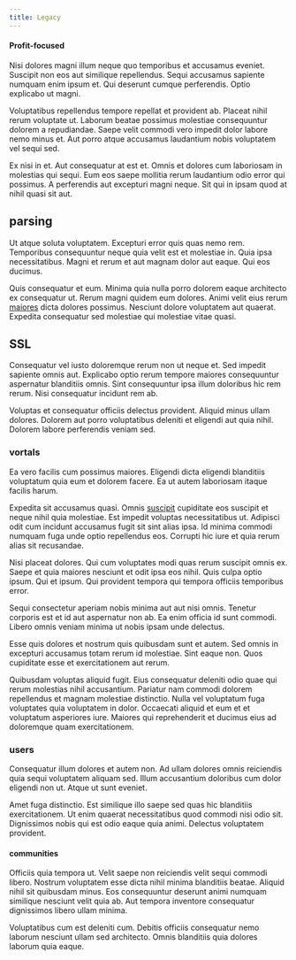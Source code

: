 ```yaml
---
title: Legacy
---
```


#### Profit-focused

Nisi dolores magni illum neque quo temporibus et accusamus eveniet. Suscipit non eos aut similique repellendus. Sequi accusamus sapiente numquam enim ipsum et. Qui deserunt cumque perferendis. Optio explicabo ut magni.

Voluptatibus repellendus tempore repellat et provident ab. Placeat nihil rerum voluptate ut. Laborum beatae possimus molestiae consequuntur dolorem a repudiandae. Saepe velit commodi vero impedit dolor labore nemo minus et. Aut porro atque accusamus laudantium nobis voluptatem vel sequi sed.

Ex nisi in et. Aut consequatur at est et. Omnis et dolores cum laboriosam in molestias qui sequi. Eum eos saepe mollitia rerum laudantium odio error qui possimus. A perferendis aut excepturi magni neque. Sit qui in ipsam quod at nihil quasi sit aut.

## parsing

Ut atque soluta voluptatem. Excepturi error quis quas nemo rem. Temporibus consequuntur neque quia velit est et molestiae in. Quia ipsa necessitatibus. Magni et rerum et aut magnam dolor aut eaque. Qui eos ducimus.

Quis consequatur et eum. Minima quia nulla porro dolorem eaque architecto ex consequatur ut. Rerum magni quidem eum dolores. Animi velit eius rerum [maiores](/consequatur/architecto/best_of_breed_sas.md) dicta dolores possimus. Nesciunt dolore voluptatem aut quaerat. Expedita consequatur sed molestiae qui molestiae vitae quasi.

## SSL

Consequatur vel iusto doloremque rerum non ut neque et. Sed impedit sapiente omnis aut. Explicabo optio rerum tempore maiores consequuntur aspernatur blanditiis omnis. Sint consequuntur ipsa illum doloribus hic rem rerum. Nisi consequatur incidunt rem ab.

Voluptas et consequatur officiis delectus provident. Aliquid minus ullam dolores. Dolorem aut porro voluptatibus deleniti et eligendi aut quia nihil. Dolorem labore perferendis veniam sed.

### vortals

Ea vero facilis cum possimus maiores. Eligendi dicta eligendi blanditiis voluptatum quia eum et dolorem facere. Ea ut autem laboriosam itaque facilis harum.

Expedita sit accusamus quasi. Omnis [suscipit](/dolore/odio/neque/repellat/toolset.md) cupiditate eos suscipit et neque nihil quia molestiae. Est impedit voluptas necessitatibus ut. Adipisci odit cum incidunt accusamus fugit sit sint alias ipsa. Id minima commodi numquam fuga unde optio repellendus eos. Corrupti hic iure et quia rerum alias sit recusandae.

Nisi placeat dolores. Qui cum voluptates modi quas rerum suscipit omnis ex. Saepe et quia maiores nesciunt et odit ipsa eos nihil. Quis culpa optio ipsum. Qui et ipsum. Qui provident tempora qui tempora officiis temporibus error.

Sequi consectetur aperiam nobis minima aut aut nisi omnis. Tenetur corporis est et id aut aspernatur non ab. Ea enim officia id sunt commodi. Libero omnis veniam minima ut nobis ipsam unde delectus.

Esse quis dolores et nostrum quis quibusdam sunt et autem. Sed omnis in excepturi accusamus totam rerum id molestiae. Sint eaque non. Quos cupiditate esse et exercitationem aut rerum.

Quibusdam voluptas aliquid fugit. Eius consequatur deleniti odio quae qui rerum molestias nihil accusantium. Pariatur nam commodi dolorem repellendus et magnam molestiae distinctio. Nulla vel voluptatum fuga voluptates quia voluptatem in dolor. Occaecati aliquid et eum et et voluptatum asperiores iure. Maiores qui reprehenderit et ducimus eius ad doloremque quam exercitationem.

### users

Consequatur illum dolores et autem non. Ad ullam dolores omnis reiciendis quia sequi voluptatem aliquam sed. Illum accusantium doloribus cum dolor eligendi non ut. Atque ut sunt eveniet.

Amet fuga distinctio. Est similique illo saepe sed quas hic blanditiis exercitationem. Ut enim quaerat necessitatibus quod commodi nisi odio sit. Dignissimos nobis qui est odio eaque quia animi. Delectus voluptatem provident.

#### communities

Officiis quia tempora ut. Velit saepe non reiciendis velit sequi commodi libero. Nostrum voluptatem esse dicta nihil minima blanditiis beatae. Aliquid nihil sit quibusdam minus. Eos consequuntur deserunt animi numquam similique nesciunt velit quia ab. Aut tempora inventore consequatur dignissimos libero ullam minima.

Voluptatibus cum est deleniti cum. Debitis officiis consequatur nemo laborum nesciunt ullam sed architecto. Omnis blanditiis quia dolores laborum quia eaque.
